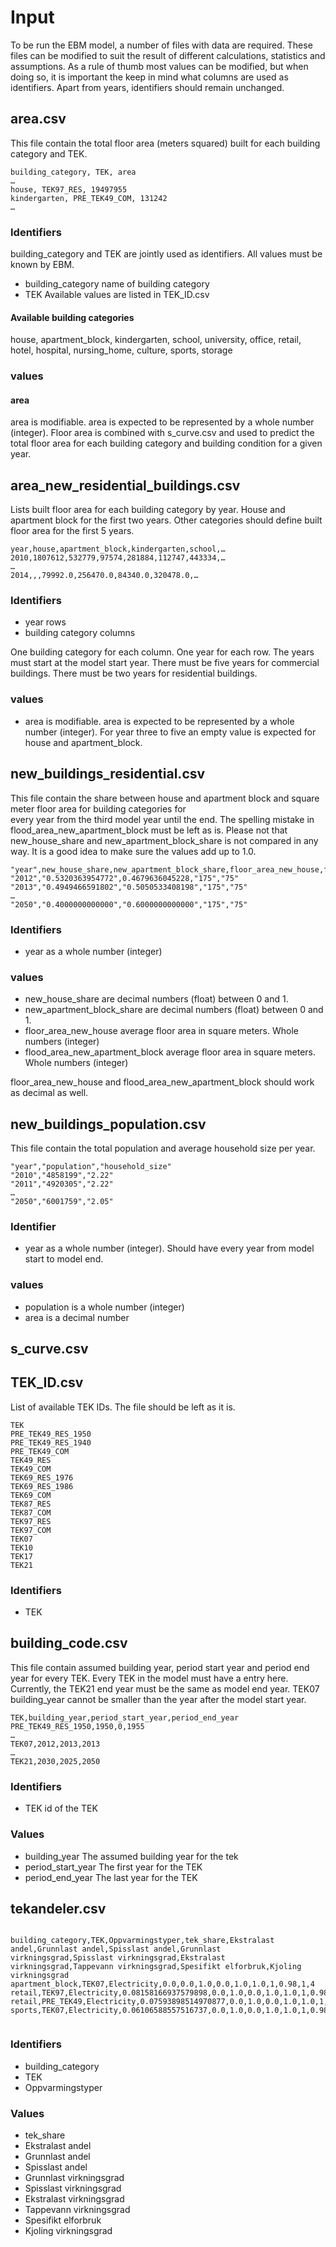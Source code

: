 # Input

To be run the EBM model, a number of files with data are required. These files can be modified to suit the result of 
different calculations, statistics and assumptions. As a rule of thumb most values can be modified, but when doing so, 
it is important the keep in mind what columns are used as identifiers. Apart from years, identifiers should remain
unchanged.

## area.csv

This file contain the total floor area (meters squared) built for each building category and TEK.

```csv
building_category, TEK, area
…
house, TEK97_RES, 19497955
kindergarten, PRE_TEK49_COM, 131242
…
```

### Identifiers

building_category and TEK are jointly used as identifiers. All values must be known by EBM.

 - building_category name of building category
 - TEK Available values are listed in TEK_ID.csv

#### Available building categories

house, apartment_block, kindergarten, school, university, office, retail, hotel, hospital, nursing_home, culture, sports, storage

### values

#### area

area is modifiable. area is expected to be represented by a whole number (integer). Floor area is combined with 
s_curve.csv and used to predict the total floor area for each building category and building condition for a 
given year. 


## area_new_residential_buildings.csv

Lists built floor area for each building category by year. House and apartment block for the first two years. Other 
categories should define built floor area for the first 5 years.


```csv
year,house,apartment_block,kindergarten,school,…
2010,1807612,532779,97574,281884,112747,443334,…
…
2014,,,79992.0,256470.0,84340.0,320478.0,…
```

### Identifiers

 - year rows
 - building category columns

One building category for each column. One year for each row. The years must start at the model start year. There must
be five years for commercial buildings. There must be two years for residential buildings.

### values

 - area is modifiable. area is expected to be represented by a whole number (integer). For year three to five an empty value 
is expected for house and apartment_block.


## new_buildings_residential.csv

This file contain the share between house and apartment block and square meter floor area for building categories for  
every year from the third model year until the end. The spelling mistake in flood_area_new_apartment_block must be left
as is. Please not that new_house_share and new_apartment_block_share is not compared in any way. It is a good idea to 
make sure the values add up to 1.0.

```csv 
"year",new_house_share,new_apartment_block_share,floor_area_new_house,flood_area_new_apartment_block
"2012","0.5320363954772",0.4679636045228,"175","75"
"2013","0.4949466591802","0.5050533408198","175","75"
…
"2050","0.4000000000000","0.6000000000000","175","75"
```

### Identifiers
 - year as a whole number (integer)

### values

- new_house_share are decimal numbers (float) between 0 and 1.
- new_apartment_block_share are decimal numbers (float) between 0 and 1.
- floor_area_new_house average floor area in square meters. Whole numbers (integer)
- flood_area_new_apartment_block average floor area in square meters. Whole numbers (integer)

floor_area_new_house and flood_area_new_apartment_block should work as decimal as well.

## new_buildings_population.csv

This file contain the total population and average household size per year. 

```csv
"year","population","household_size"
"2010","4858199","2.22"
"2011","4920305","2.22"
…
"2050","6001759","2.05"
```


### Identifier
 - year as a whole number (integer). Should have every year from model start to model end.

### values
 - population is a whole number (integer)
 - area is a decimal number 

## s_curve.csv

## TEK_ID.csv

List of available TEK IDs. The file should be left as it is. 

```csv
TEK
PRE_TEK49_RES_1950
PRE_TEK49_RES_1940
PRE_TEK49_COM
TEK49_RES
TEK49_COM
TEK69_RES_1976
TEK69_RES_1986
TEK69_COM
TEK87_RES
TEK87_COM
TEK97_RES
TEK97_COM
TEK07
TEK10
TEK17
TEK21
```

### Identifiers
 - TEK 


## building_code.csv

This file contain assumed building year, period start year and period end year for every TEK. Every TEK in the model 
must have a entry here. Currently, the TEK21 end year must be the same as model end year. TEK07 building_year cannot be
smaller than the year after the model start year. 


```csv
TEK,building_year,period_start_year,period_end_year
PRE_TEK49_RES_1950,1950,0,1955
…
TEK07,2012,2013,2013
…
TEK21,2030,2025,2050
```

### Identifiers

 - TEK id of the TEK

### Values

 - building_year The assumed building year for the tek
 - period_start_year The first year for the TEK
 - period_end_year The last year for the TEK


## tekandeler.csv


```csv

building_category,TEK,Oppvarmingstyper,tek_share,Ekstralast andel,Grunnlast andel,Spisslast andel,Grunnlast virkningsgrad,Spisslast virkningsgrad,Ekstralast virkningsgrad,Tappevann virkningsgrad,Spesifikt elforbruk,Kjoling virkningsgrad
apartment_block,TEK07,Electricity,0.0,0.0,1.0,0.0,1.0,1.0,1,0.98,1,4
retail,TEK97,Electricity,0.08158166937579898,0.0,1.0,0.0,1.0,1.0,1,0.98,1,4
retail,PRE_TEK49,Electricity,0.07593898514970877,0.0,1.0,0.0,1.0,1.0,1,0.98,1,4
sports,TEK07,Electricity,0.06106588557516737,0.0,1.0,0.0,1.0,1.0,1,0.98,1,4


```

### Identifiers

 - building_category 
 - TEK
 - Oppvarmingstyper

### Values
 - tek_share
 - Ekstralast andel
 - Grunnlast andel
 - Spisslast andel
 - Grunnlast virkningsgrad
 - Spisslast virkningsgrad
 - Ekstralast virkningsgrad
 - Tappevann virkningsgrad
 - Spesifikt elforbruk
 - Kjoling virkningsgrad

